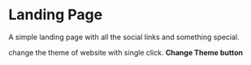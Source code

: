 # Landing Page

A simple landing page with all the social links and something special.

change the theme of website with single click. **Change Theme button**